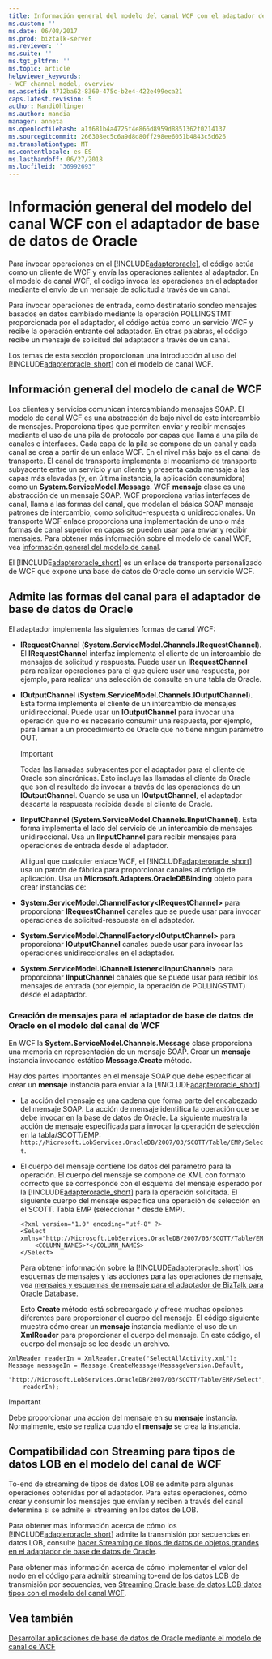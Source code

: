 ```yaml
---
title: Información general del modelo del canal WCF con el adaptador de base de datos de Oracle | Microsoft Docs
ms.custom: ''
ms.date: 06/08/2017
ms.prod: biztalk-server
ms.reviewer: ''
ms.suite: ''
ms.tgt_pltfrm: ''
ms.topic: article
helpviewer_keywords:
- WCF channel model, overview
ms.assetid: 4712ba62-8360-475c-b2e4-422e499eca21
caps.latest.revision: 5
author: MandiOhlinger
ms.author: mandia
manager: anneta
ms.openlocfilehash: a1f681b4a4725f4e866d8959d8851362f0214137
ms.sourcegitcommit: 266308ec5c6a9d8d80ff298ee6051b4843c5d626
ms.translationtype: MT
ms.contentlocale: es-ES
ms.lasthandoff: 06/27/2018
ms.locfileid: "36992693"
---
```

# <a name="overview-of-the-wcf-channel-model-with-the-oracle-database-adapter"></a>Información general del modelo del canal WCF con el adaptador de base de datos de Oracle
Para invocar operaciones en el [!INCLUDE[adapteroracle](../../includes/adapteroracle-md.md)], el código actúa como un cliente de WCF y envía las operaciones salientes al adaptador. En el modelo de canal WCF, el código invoca las operaciones en el adaptador mediante el envío de un mensaje de solicitud a través de un canal.  
  
 Para invocar operaciones de entrada, como destinatario sondeo mensajes basados en datos cambiado mediante la operación POLLINGSTMT proporcionada por el adaptador, el código actúa como un servicio WCF y recibe la operación entrante del adaptador. En otras palabras, el código recibe un mensaje de solicitud del adaptador a través de un canal.  
  
 Los temas de esta sección proporcionan una introducción al uso del [!INCLUDE[adapteroracle_short](../../includes/adapteroracle-short-md.md)] con el modelo de canal WCF.  
  
## <a name="wcf-channel-model-overview"></a>Información general del modelo de canal de WCF  
 Los clientes y servicios comunican intercambiando mensajes SOAP. El modelo de canal WCF es una abstracción de bajo nivel de este intercambio de mensajes. Proporciona tipos que permiten enviar y recibir mensajes mediante el uso de una pila de protocolo por capas que llama a una pila de canales e interfaces. Cada capa de la pila se compone de un canal y cada canal se crea a partir de un enlace WCF. En el nivel más bajo es el canal de transporte. El canal de transporte implementa el mecanismo de transporte subyacente entre un servicio y un cliente y presenta cada mensaje a las capas más elevadas (y, en última instancia, la aplicación consumidora) como un **System.ServiceModel.Message**. WCF **mensaje** clase es una abstracción de un mensaje SOAP. WCF proporciona varias interfaces de canal, llama a las formas del canal, que modelan el básica SOAP mensaje patrones de intercambio, como solicitud-respuesta o unidireccionales. Un transporte WCF enlace proporciona una implementación de uno o más formas de canal superior en capas se pueden usar para enviar y recibir mensajes. Para obtener más información sobre el modelo de canal WCF, vea [información general del modelo de canal](https://msdn.microsoft.com/library/ms729840.aspx).   
  
 El [!INCLUDE[adapteroracle_short](../../includes/adapteroracle-short-md.md)] es un enlace de transporte personalizado de WCF que expone una base de datos de Oracle como un servicio WCF.  
  
## <a name="supported-channel-shapes-for-the-oracle-database-adapter"></a>Admite las formas del canal para el adaptador de base de datos de Oracle  
 El adaptador implementa las siguientes formas de canal WCF:  
  
- **IRequestChannel** (**System.ServiceModel.Channels.IRequestChannel**). El **IRequestChannel** interfaz implementa el cliente de un intercambio de mensajes de solicitud y respuesta. Puede usar un **IRequestChannel** para realizar operaciones para el que quiere usar una respuesta, por ejemplo, para realizar una selección de consulta en una tabla de Oracle.  
  
- **IOutputChannel** (**System.ServiceModel.Channels.IOutputChannel**). Esta forma implementa el cliente de un intercambio de mensajes unidireccional. Puede usar un **IOutputChannel** para invocar una operación que no es necesario consumir una respuesta, por ejemplo, para llamar a un procedimiento de Oracle que no tiene ningún parámetro OUT.  
  
  > [!IMPORTANT]
  >  Todas las llamadas subyacentes por el adaptador para el cliente de Oracle son sincrónicas. Esto incluye las llamadas al cliente de Oracle que son el resultado de invocar a través de las operaciones de un **IOutputChannel**. Cuando se usa un **IOutputChannel**, el adaptador descarta la respuesta recibida desde el cliente de Oracle.  
  
- **IInputChannel** (**System.ServiceModel.Channels.IInputChannel**). Esta forma implementa el lado del servicio de un intercambio de mensajes unidireccional. Usa un **IInputChannel** para recibir mensajes para operaciones de entrada desde el adaptador.  
  
  Al igual que cualquier enlace WCF, el [!INCLUDE[adapteroracle_short](../../includes/adapteroracle-short-md.md)] usa un patrón de fábrica para proporcionar canales al código de aplicación. Usa un **Microsoft.Adapters.OracleDBBinding** objeto para crear instancias de:  
  
- **System.ServiceModel.ChannelFactory\<IRequestChannel\>**  para proporcionar **IRequestChannel** canales que se puede usar para invocar operaciones de solicitud-respuesta en el adaptador.  
  
- **System.ServiceModel.ChannelFactory\<IOutputChannel\>**  para proporcionar **IOutputChannel** canales puede usar para invocar las operaciones unidireccionales en el adaptador.  
  
- **System.ServiceModel.IChannelListener\<IInputChannel\>**  para proporcionar **IInputChannel** canales que se puede usar para recibir los mensajes de entrada (por ejemplo, la operación de POLLINGSTMT) desde el adaptador.  
  
### <a name="creating-messages-for-the-oracle-database-adapter-in-the-wcf-channel-model"></a>Creación de mensajes para el adaptador de base de datos de Oracle en el modelo del canal de WCF  
 En WCF la **System.ServiceModel.Channels.Message** clase proporciona una memoria en representación de un mensaje SOAP. Crear un **mensaje** instancia invocando estático **Message.Create** método.  
  
 Hay dos partes importantes en el mensaje SOAP que debe especificar al crear un **mensaje** instancia para enviar a la [!INCLUDE[adapteroracle_short](../../includes/adapteroracle-short-md.md)].  
  
- La acción del mensaje es una cadena que forma parte del encabezado del mensaje SOAP. La acción de mensaje identifica la operación que se debe invocar en la base de datos de Oracle. La siguiente muestra la acción de mensaje especificada para invocar la operación de selección en la tabla/SCOTT/EMP: `http://Microsoft.LobServices.OracleDB/2007/03/SCOTT/Table/EMP/Select`.  
  
- El cuerpo del mensaje contiene los datos del parámetro para la operación. El cuerpo del mensaje se compone de XML con formato correcto que se corresponde con el esquema del mensaje esperado por la [!INCLUDE[adapteroracle_short](../../includes/adapteroracle-short-md.md)] para la operación solicitada. El siguiente cuerpo del mensaje especifica una operación de selección en el SCOTT. Tabla EMP (seleccionar * desde EMP).  
  
  ```  
  <?xml version="1.0" encoding="utf-8" ?>  
  <Select xmlns="http://Microsoft.LobServices.OracleDB/2007/03/SCOTT/Table/EMP">  
      <COLUMN_NAMES>*</COLUMN_NAMES>  
  </Select>  
  ```  
  
  Para obtener información sobre la [!INCLUDE[adapteroracle_short](../../includes/adapteroracle-short-md.md)] los esquemas de mensajes y las acciones para las operaciones de mensaje, vea [mensajes y esquemas de mensaje para el adaptador de BizTalk para Oracle Database](../../adapters-and-accelerators/adapter-oracle-database/messages-and-message-schemas-for-biztalk-adapter-for-oracle-database.md).  
  
  Esto **Create** método está sobrecargado y ofrece muchas opciones diferentes para proporcionar el cuerpo del mensaje. El código siguiente muestra cómo crear un **mensaje** instancia mediante el uso de un **XmlReader** para proporcionar el cuerpo del mensaje. En este código, el cuerpo del mensaje se lee desde un archivo.  
  
```  
XmlReader readerIn = XmlReader.Create("SelectAllActivity.xml");  
Message messageIn = Message.CreateMessage(MessageVersion.Default,  
    "http://Microsoft.LobServices.OracleDB/2007/03/SCOTT/Table/EMP/Select",  
    readerIn);  
```  
  
> [!IMPORTANT]
>  Debe proporcionar una acción del mensaje en su **mensaje** instancia. Normalmente, esto se realiza cuando el **mensaje** se crea la instancia.  
  
## <a name="streaming-support-for-lob-data-types-in-the-wcf-channel-model"></a>Compatibilidad con Streaming para tipos de datos LOB en el modelo del canal de WCF  
 To-end de streaming de tipos de datos LOB se admite para algunas operaciones obtenidas por el adaptador. Para estas operaciones, cómo crear y consumir los mensajes que envían y reciben a través del canal determina si se admite el streaming en los datos de LOB.  
  
 Para obtener más información acerca de cómo los [!INCLUDE[adapteroracle_short](../../includes/adapteroracle-short-md.md)] admite la transmisión por secuencias en datos LOB, consulte [hacer Streaming de tipos de datos de objetos grandes en el adaptador de base de datos de Oracle](../../adapters-and-accelerators/adapter-oracle-database/streaming-large-object-data-types-in-oracle-database-adapter.md).  
  
 Para obtener más información acerca de cómo implementar el valor del nodo en el código para admitir streaming to-end de los datos LOB de transmisión por secuencias, vea [Streaming Oracle base de datos LOB datos tipos con el modelo del canal WCF](../../adapters-and-accelerators/adapter-oracle-database/streaming-oracle-database-lob-data-types-using-the-wcf-channel-model.md).  
  
## <a name="see-also"></a>Vea también  
 [Desarrollar aplicaciones de base de datos de Oracle mediante el modelo de canal de WCF](../../adapters-and-accelerators/adapter-oracle-database/develop-oracle-database-applications-using-the-wcf-channel-model.md)
